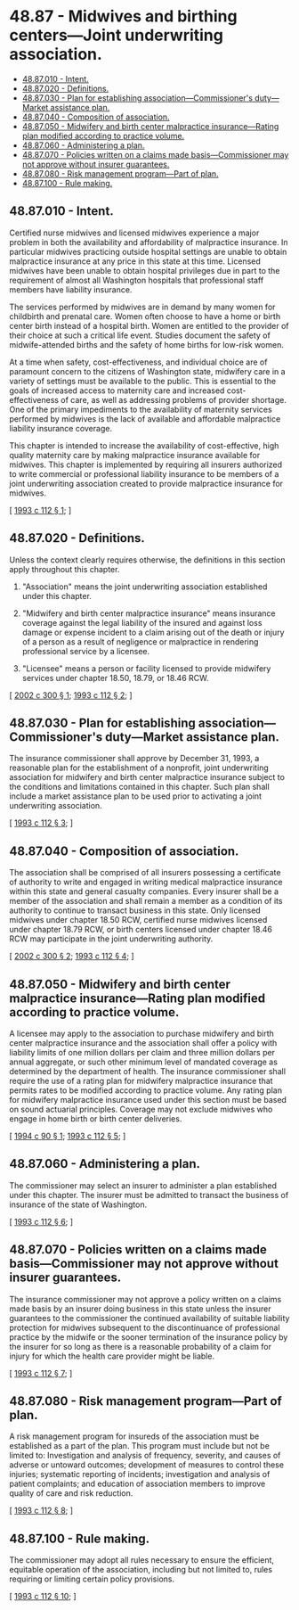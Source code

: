 # 48.87 - Midwives and birthing centers—Joint underwriting association.
* [48.87.010 - Intent.](#4887010---intent)
* [48.87.020 - Definitions.](#4887020---definitions)
* [48.87.030 - Plan for establishing association—Commissioner's duty—Market assistance plan.](#4887030---plan-for-establishing-associationcommissioners-dutymarket-assistance-plan)
* [48.87.040 - Composition of association.](#4887040---composition-of-association)
* [48.87.050 - Midwifery and birth center malpractice insurance—Rating plan modified according to practice volume.](#4887050---midwifery-and-birth-center-malpractice-insurancerating-plan-modified-according-to-practice-volume)
* [48.87.060 - Administering a plan.](#4887060---administering-a-plan)
* [48.87.070 - Policies written on a claims made basis—Commissioner may not approve without insurer guarantees.](#4887070---policies-written-on-a-claims-made-basiscommissioner-may-not-approve-without-insurer-guarantees)
* [48.87.080 - Risk management program—Part of plan.](#4887080---risk-management-programpart-of-plan)
* [48.87.100 - Rule making.](#4887100---rule-making)
## 48.87.010 - Intent.
Certified nurse midwives and licensed midwives experience a major problem in both the availability and affordability of malpractice insurance. In particular midwives practicing outside hospital settings are unable to obtain malpractice insurance at any price in this state at this time. Licensed midwives have been unable to obtain hospital privileges due in part to the requirement of almost all Washington hospitals that professional staff members have liability insurance.

The services performed by midwives are in demand by many women for childbirth and prenatal care. Women often choose to have a home or birth center birth instead of a hospital birth. Women are entitled to the provider of their choice at such a critical life event. Studies document the safety of midwife-attended births and the safety of home births for low-risk women.

At a time when safety, cost-effectiveness, and individual choice are of paramount concern to the citizens of Washington state, midwifery care in a variety of settings must be available to the public. This is essential to the goals of increased access to maternity care and increased cost-effectiveness of care, as well as addressing problems of provider shortage. One of the primary impediments to the availability of maternity services performed by midwives is the lack of available and affordable malpractice liability insurance coverage.

This chapter is intended to increase the availability of cost-effective, high quality maternity care by making malpractice insurance available for midwives. This chapter is implemented by requiring all insurers authorized to write commercial or professional liability insurance to be members of a joint underwriting association created to provide malpractice insurance for midwives.

\[ [1993 c 112 § 1](http://lawfilesext.leg.wa.gov/biennium/1993-94/Pdf/Bills/Session%20Laws/Senate/5778-S.SL.pdf?cite=1993%20c%20112%20§%201); \]

## 48.87.020 - Definitions.
Unless the context clearly requires otherwise, the definitions in this section apply throughout this chapter.

1. "Association" means the joint underwriting association established under this chapter.

2. "Midwifery and birth center malpractice insurance" means insurance coverage against the legal liability of the insured and against loss damage or expense incident to a claim arising out of the death or injury of a person as a result of negligence or malpractice in rendering professional service by a licensee.

3. "Licensee" means a person or facility licensed to provide midwifery services under chapter 18.50, 18.79, or 18.46 RCW.

\[ [2002 c 300 § 1](http://lawfilesext.leg.wa.gov/biennium/2001-02/Pdf/Bills/Session%20Laws/House/2317.SL.pdf?cite=2002%20c%20300%20§%201); [1993 c 112 § 2](http://lawfilesext.leg.wa.gov/biennium/1993-94/Pdf/Bills/Session%20Laws/Senate/5778-S.SL.pdf?cite=1993%20c%20112%20§%202); \]

## 48.87.030 - Plan for establishing association—Commissioner's duty—Market assistance plan.
The insurance commissioner shall approve by December 31, 1993, a reasonable plan for the establishment of a nonprofit, joint underwriting association for midwifery and birth center malpractice insurance subject to the conditions and limitations contained in this chapter. Such plan shall include a market assistance plan to be used prior to activating a joint underwriting association.

\[ [1993 c 112 § 3](http://lawfilesext.leg.wa.gov/biennium/1993-94/Pdf/Bills/Session%20Laws/Senate/5778-S.SL.pdf?cite=1993%20c%20112%20§%203); \]

## 48.87.040 - Composition of association.
The association shall be comprised of all insurers possessing a certificate of authority to write and engaged in writing medical malpractice insurance within this state and general casualty companies. Every insurer shall be a member of the association and shall remain a member as a condition of its authority to continue to transact business in this state. Only licensed midwives under chapter 18.50 RCW, certified nurse midwives licensed under chapter 18.79 RCW, or birth centers licensed under chapter 18.46 RCW may participate in the joint underwriting authority.

\[ [2002 c 300 § 2](http://lawfilesext.leg.wa.gov/biennium/2001-02/Pdf/Bills/Session%20Laws/House/2317.SL.pdf?cite=2002%20c%20300%20§%202); [1993 c 112 § 4](http://lawfilesext.leg.wa.gov/biennium/1993-94/Pdf/Bills/Session%20Laws/Senate/5778-S.SL.pdf?cite=1993%20c%20112%20§%204); \]

## 48.87.050 - Midwifery and birth center malpractice insurance—Rating plan modified according to practice volume.
A licensee may apply to the association to purchase midwifery and birth center malpractice insurance and the association shall offer a policy with liability limits of one million dollars per claim and three million dollars per annual aggregate, or such other minimum level of mandated coverage as determined by the department of health. The insurance commissioner shall require the use of a rating plan for midwifery malpractice insurance that permits rates to be modified according to practice volume. Any rating plan for midwifery malpractice insurance used under this section must be based on sound actuarial principles. Coverage may not exclude midwives who engage in home birth or birth center deliveries.

\[ [1994 c 90 § 1](http://lawfilesext.leg.wa.gov/biennium/1993-94/Pdf/Bills/Session%20Laws/House/2430-S.SL.pdf?cite=1994%20c%2090%20§%201); [1993 c 112 § 5](http://lawfilesext.leg.wa.gov/biennium/1993-94/Pdf/Bills/Session%20Laws/Senate/5778-S.SL.pdf?cite=1993%20c%20112%20§%205); \]

## 48.87.060 - Administering a plan.
The commissioner may select an insurer to administer a plan established under this chapter. The insurer must be admitted to transact the business of insurance of the state of Washington.

\[ [1993 c 112 § 6](http://lawfilesext.leg.wa.gov/biennium/1993-94/Pdf/Bills/Session%20Laws/Senate/5778-S.SL.pdf?cite=1993%20c%20112%20§%206); \]

## 48.87.070 - Policies written on a claims made basis—Commissioner may not approve without insurer guarantees.
The insurance commissioner may not approve a policy written on a claims made basis by an insurer doing business in this state unless the insurer guarantees to the commissioner the continued availability of suitable liability protection for midwives subsequent to the discontinuance of professional practice by the midwife or the sooner termination of the insurance policy by the insurer for so long as there is a reasonable probability of a claim for injury for which the health care provider might be liable.

\[ [1993 c 112 § 7](http://lawfilesext.leg.wa.gov/biennium/1993-94/Pdf/Bills/Session%20Laws/Senate/5778-S.SL.pdf?cite=1993%20c%20112%20§%207); \]

## 48.87.080 - Risk management program—Part of plan.
A risk management program for insureds of the association must be established as a part of the plan. This program must include but not be limited to: Investigation and analysis of frequency, severity, and causes of adverse or untoward outcomes; development of measures to control these injuries; systematic reporting of incidents; investigation and analysis of patient complaints; and education of association members to improve quality of care and risk reduction.

\[ [1993 c 112 § 8](http://lawfilesext.leg.wa.gov/biennium/1993-94/Pdf/Bills/Session%20Laws/Senate/5778-S.SL.pdf?cite=1993%20c%20112%20§%208); \]

## 48.87.100 - Rule making.
The commissioner may adopt all rules necessary to ensure the efficient, equitable operation of the association, including but not limited to, rules requiring or limiting certain policy provisions.

\[ [1993 c 112 § 10](http://lawfilesext.leg.wa.gov/biennium/1993-94/Pdf/Bills/Session%20Laws/Senate/5778-S.SL.pdf?cite=1993%20c%20112%20§%2010); \]

